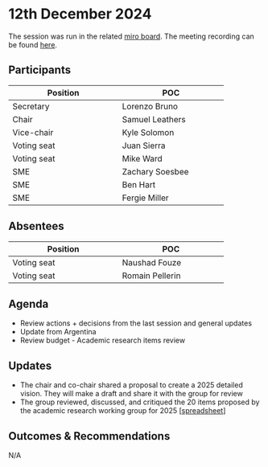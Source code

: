 # 12th December 2024

The session was run in the related [miro board](https://miro.com/app/board/uXjVKro_lxs=/). The meeting recording can be found [here](https://drive.google.com/file/d/1VHcdov1sm2SNw2wuOhQDBj9pgsPJp4Dj/view?usp=sharing).

## Participants

<table><thead><tr><th width="202">Position</th><th width="194">POC</th></tr></thead><tbody><tr><td>Secretary</td><td>Lorenzo Bruno</td></tr><tr><td>Chair</td><td>Samuel Leathers</td></tr><tr><td>Vice-chair</td><td>Kyle Solomon</td></tr><tr><td>Voting seat</td><td>Juan Sierra</td></tr><tr><td>Voting seat</td><td>Mike Ward</td></tr><tr><td>SME</td><td>Zachary Soesbee</td></tr><tr><td>SME</td><td>Ben Hart</td></tr><tr><td>SME</td><td>Fergie Miller</td></tr></tbody></table>

## Absentees

<table><thead><tr><th width="202">Position</th><th width="194">POC</th></tr></thead><tbody><tr><td>Voting seat</td><td>Naushad Fouze</td></tr><tr><td>Voting seat</td><td>Romain Pellerin</td></tr></tbody></table>

## Agenda

* Review actions + decisions from the last session and general updates
* Update from Argentina
* Review budget - Academic research items review

## Updates

* The chair and co-chair shared a proposal to create a 2025 detailed vision. They will make a draft and share it with the group for review
* The group reviewed, discussed, and critiqued the 20 items proposed by the academic research working group for 2025 \[[spreadsheet](https://docs.google.com/spreadsheets/d/1ERSwDxlLRbJ1xjJJDsFzEsUYQKgtaZZt8pqfh_5zH-g/edit?gid=1979892956#gid=1979892956)]

## Outcomes & Recommendations

N/A
